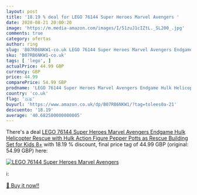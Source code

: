 ```yaml
---
layout: post
title: '18.19 % deal for LEGO 76144 Super Heroes Marvel Avengers '
date: 2020-08-21 20:00:20
image: 'https://m.media-amazon.com/images/I/51zuJ1cIZtL._SL200_.jpg'
comments: true
category: ofertas
author: ring
slug: 'B07RB6NKW1-co.uk LEGO 76144 Super Heroes Marvel Avengers Endgame Hulk...'
sku: 'B07RB6NKW1-co.uk'
tags: [ 'lego', ]
actualPrice: 44.99 GBP
currency: GBP
price: 44.99
comparePrice: 54.99 GBP
prodname: 'LEGO 76144 Super Heroes Marvel Avengers Endgame Hulk Helicopter Rescue with Hulk Action Figure  Pepper Potts as Rescue   Building Set for Kids 8+'
country: 'co.uk'
flag: '🇬🇧'
buyurl: 'https://www.amazon.co.uk/dp/B07RB6NKW1/?tag=tolees0a-21'
descuento: '18.19'
average: '40.682500000000005'
---
```


There's a deal [LEGO 76144 Super Heroes Marvel Avengers Endgame Hulk Helicopter Rescue with Hulk Action Figure  Pepper Potts as Rescue   Building Set for Kids 8+](https://www.amazon.co.uk/dp/B07RB6NKW1/?tag=tolees0a-21)  with  18.19 % discount, final price tag of  44.99 GBP (original: 54.99 GBP) here:

[![LEGO 76144 Super Heroes Marvel Avengers ](https://m.media-amazon.com/images/I/51zuJ1cIZtL._SL200_.jpg)](https://www.amazon.co.uk/dp/B07RB6NKW1/?tag=tolees0a-21)

ℹ️:


[🛒 Buy it now!!](https://www.amazon.co.uk/dp/B07RB6NKW1/?tag=tolees0a-21)
